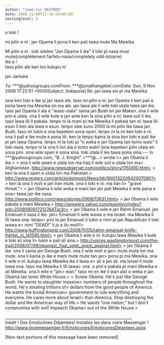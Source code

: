 ```yaml
---
author: "jean-luc DESTREE"
date: 2008-11-09T21:10:53+00:00
nestinglevel: 5
---
```

o toki !  
  
mi pilin e ni : jan Opama li pona li ken pali tawa mute Ma Mewika  
  
Mi pilin e ni : toki sitelen "Jan Opama li ike" li toki pi nasa musi mute(complètement farfelu-naze/completely odd-bizarre)  
ike a !  
taso pilin ale ken lon kulupu ni  
  
jan Janluka  
  
  
  
To: \*\*\*@yahoogroups.comFrom: \*\*\*@jonathangabel.comDate: Sun, 9 Nov 2008 17:22:51 +0000Subject: \[tokipona\] Re: jan lawa sin pi ma Mewika  
  
  
  
sina ken toki e ike pi jan lawa ale. taso mi pilin e ni: jan Opama li ken pali e pona tawa ma Mewika en ma ale. jan lawa ale li wile toki utala tawa jan ike. taso jan Opama li ala e "waso utala" sama jan Bush en jan Maken. ona li wile pini e utala. ona li wile kute e jan ante.ken la sina pilin e ni: lawa suli li ike. taso lawa lili li pakala. tenpo ni la mani pi ma Mewika li pakala tan ni: lawa lili. esun li ken ala lawa e esun. tenpo sike suno 2000 la mi pilin ike tawa jan Bush. taso mi lukin e ona kepeken sona open. tenpo ni la mi ken toki e ni: ona li pali e ike mute e pona lili. ken la tenpo kama la sina ken toki e pali ike pi jan lawa Opama. tenpo ni la toki pi "o weka e jan Opama tan tomo walo" li toki nasa. tenpo ni la ona li lon ala e tomo walo! sina kepeken pilin utala en sona pini. sina wile open e sona sina. toki utala li ike tawa pona sina.--- In \*\*\*@yahoogroups.com, "B. J. Knight" <\*\*\*@...> wrote:>> jan Obama li ike.> > ona li wile awen e utala lon ma Iraq li wile suli e utala lon ma> Afghanistan. http://www.newsobserver.com/politics/story/1150810.html> > ken la ona li open e utala lon ma Pakistan.> http://www.reuters.com/article/domesticNews/idUSN0132206420070801> > ken la ona li moli e jan Iran mute. ona li toki e ni: ma Ilan li> "grave threat."> > jan Obama li wile weka e mani tan jan pali Mewika li wile pana e ona> tawa jan ike nasa. http://www.politico.com/news/stories/0908/13631.html> > jan Obama li wile pakala e mani Mewika.> http://answers.yahoo.com/question/index?qid=20080909172127AATxr3n> > jan Obama li wile e jan Rahm Emanuel. jan Emanuel li nasa li ike. jan> Emanuel li wile wawa e ma Israel. ma Mewika li lili tawa ona. tenpo> pini la jan Emanuel li lukin e nimi pi jan Republican li toki wawa e> nimi "DEAD!" li jo e ilo moli!!> http://www.huffingtonpost.com/2008/11/05/rahm-emanuel-knife-fighte\_n\_141595.html> > jan Obama li wile e ni: kulupu lawa Mewika li kute e toki ali sina li> lukin e pali ali sina.> http://voices.washingtonpost.com/the-trail/2008/07/09/obamas\_fisa\_vote\_goes\_against.html> > jan Obama li ike. ona li sama jan George Bush. ona li wile moli e jan> mute mute lon ma mute. ona li kama jo ike e mani mute mute tan jan> pona pi ma Mewika. ona li wile e ni: kulupu lawa Mewika ike li lawa e> ali e jan ali. ma Israel li mute tawa ona. taso ma Mewika li lili tawa> ona. o pini e pakala pi mani Mewika e ali Mewika. ona li wile e "jan> wan." taso mi en ike li wan ala! o weka e jan Obama tan tomo White House.> > Screw Obama. He's just like George Bush. He wants to slaughter massive> numbers of people throughout the world. He's stealing trillions of> dollars from the good people of America. He wants the brutal American> government to rule everything and everyone. He cares more about Israel> than America. Stop destroying the dollar and the American way of life.> He wants "one nation," but I don't compromise with evil! Impeach Obama> out of the White House.>  
  
  
  
  
  
\_\_\_\_\_\_\_\_\_\_\_\_\_\_\_\_\_\_\_\_\_\_\_\_\_\_\_\_\_\_\_\_\_\_\_\_\_\_\_\_\_\_\_\_\_\_\_\_\_\_\_\_\_\_\_\_\_\_\_\_\_\_\_\_\_  
Inédit ! Des Emoticônes Déjantées! Installez les dans votre Messenger !  
http://www.ilovemessenger.fr/Emoticones/EmoticonesDejantees.aspx  
  
\[Non-text portions of this message have been removed\]